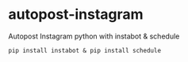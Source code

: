 # autopost-instagram
Autopost Instagram python with instabot &amp; schedule

```pip install instabot & pip install schedule```
